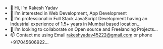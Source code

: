 - 👋 Hi, I’m Rakesh Yadav
- 👀 I’m interested in Web Development, App Development
- 🌱 I’m professional in Full Stack JavaScript Development having an Industrial experience of 1.5+ years in Mumbai based location...
- 💞️ I’m looking to collaborate on Open source and Freelancing Projects...
- 📫 Contact me using Email rakeshyadav45222@gmail.com or phone +917045606922...

<!---
rakeshSoftwareDevops/rakeshSoftwareDevops is a ✨ special ✨ repository because its `README.md` (this file) appears on your GitHub profile.
You can click the Preview link to take a look at your changes.
--->

